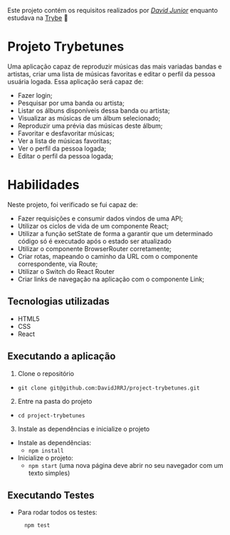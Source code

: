 Este projeto contém os requisitos realizados por _[David Junior](https://www.linkedin.com/in/davidjrrj/)_ enquanto estudava na [Trybe](https://www.betrybe.com/) :rocket:

# Projeto Trybetunes

Uma aplicação capaz de reproduzir músicas das mais variadas bandas e artistas, criar uma lista de músicas favoritas e editar o perfil da pessoa usuária logada. Essa aplicação será capaz de:

* Fazer login;
* Pesquisar por uma banda ou artista;
* Listar os álbuns disponíveis dessa banda ou artista;
* Visualizar as músicas de um álbum selecionado;
* Reproduzir uma prévia das músicas deste álbum;
* Favoritar e desfavoritar músicas;
* Ver a lista de músicas favoritas;
* Ver o perfil da pessoa logada;
* Editar o perfil da pessoa logada;

# Habilidades

Neste projeto, foi verificado se fui capaz de:

* Fazer requisições e consumir dados vindos de uma API;
* Utilizar os ciclos de vida de um componente React;
* Utilizar a função setState de forma a garantir que um determinado código só é executado após o estado ser atualizado
* Utilizar o componente BrowserRouter corretamente;
* Criar rotas, mapeando o caminho da URL com o componente correspondente, via Route;
* Utilizar o Switch do React Router
* Criar links de navegação na aplicação com o componente Link;


## Tecnologias utilizadas

* HTML5
* CSS
* React

## Executando a aplicação

1. Clone o repositório
- `git clone git@github.com:DavidJRRJ/project-trybetunes.git`

2. Entre na pasta do projeto
- `cd project-trybetunes`

3. Instale as dependências e inicialize o projeto

- Instale as dependências:
  - `npm install`
- Inicialize o projeto:
  - `npm start` (uma nova página deve abrir no seu navegador com um texto simples)

## Executando Testes

* Para rodar todos os testes:

  ```
    npm test
  ```
